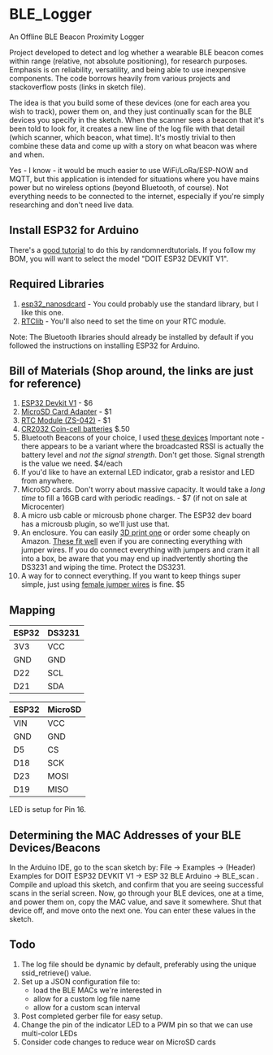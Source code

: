 # BLE_Logger
An Offline BLE Beacon Proximity Logger

Project developed to detect and log whether a wearable BLE beacon comes within range (relative, not absolute positioning), for research purposes. Emphasis is on reliability, versatility, and being able to use inexpensive components. The code borrows heavily from various projects and stackoverflow posts (links in sketch file).   

The idea is that you build some of these devices (one for each area you wish to track), power them on, and they just continually scan for the BLE devices you specify in the sketch. When the scanner sees a beacon that it's been told to look for, it creates a new line of the log file with that detail (which scanner, which beacon, what time). It's mostly trivial to then combine these data and come up with a story on what beacon was where and when. 

Yes - I know - it would be much easier to use WiFi/LoRa/ESP-NOW and MQTT, but this application is intended for situations where you have mains power but no wireless options (beyond Bluetooth, of course). Not everything needs to be connected to the internet, especially if you're simply researching and don't need live data.

## Install ESP32 for Arduino
There's a <a href="https://randomnerdtutorials.com/installing-the-esp32-board-in-arduino-ide-windows-instructions/" target="_blank">good tutorial</a> to do this by randomnerdtutorials. If you follow my BOM, you will want to select the model "DOIT ESP32 DEVKIT V1".

## Required Libraries
1. <a href="https://github.com/nhatuan84/esp32-micro-sdcard" target="_blank">esp32_nanosdcard</a> - You could probably use the standard library, but I like this one.
2. <a href="https://github.com/adafruit/RTClib" target="_blank">RTClib</a> - You'll also need to set the time on your RTC module.

Note: The Bluetooth libraries should already be installed by default if you followed the instructions on installing ESP32 for Arduino.

## Bill of Materials (Shop around, the links are just for reference)
1. <a href="https://www.amazon.com/HiLetgo-ESP-WROOM-32-Development-Microcontroller-Integrated/dp/B0718T232Z" target="_blank">ESP32 Devkit V1</a> - $6
2. <a href="https://www.amazon.com/SenMod-Adapter-Reader-Module-Arduino/dp/B01JYNEX56/ref=sr_1_5?crid=2K6RLKFNAKBL2" target="_blank">MicroSD Card Adapter</a> - $1
3. <a href="https://www.amazon.com/HiLetgo-AT24C32-Arduino-Without-Battery/dp/B00LX3V7F0/ref=sr_1_3" target="_blank">RTC Module (ZS-042)</a> - $1
4. <a href="https://www.amazon.com/Energizer-2032-Battery-CR2032-Lithium/dp/B0042A9UXC/" target="_blank">CR2032 Coin-cell batteries</a> $.50
5. Bluetooth Beacons of your choice, I used <a href="https://www.aliexpress.com/item/32863939944.html?spm=a2g0s.9042311.0.0.27424c4ddpJpHT" target="_blank">these devices</a> Important note - there appears to be a variant where the broadcasted RSSI is actually the battery level and *not the signal strength*. Don't get those. Signal strength is the value we need. $4/each
6. If you'd like to have an external LED indicator, grab a resistor and LED from anywhere. 
7. MicroSD cards. Don't worry about massive capacity. It would take a *long time* to fill a 16GB card with periodic readings. - $7 (if not on sale at Microcenter)
8. A micro usb cable or microusb phone charger. The ESP32 dev board has a microusb plugin, so we'll just use that.
9. An enclosure. You can easily <a href="https://www.thingiverse.com/thing:1264391" target="_blank">3D print one</a> or order some cheaply on Amazon. <a href="https://www.amazon.com/gp/product/B07WCKF6P4/ref=ppx_yo_dt_b_asin_title_o08_s00?ie=UTF8&psc=1" target="_blank">These fit well</a> even if you are connecting everything with jumper wires. If you do connect everything with jumpers and cram it all into a box, be aware that you may end up inadvertently shorting the DS3231 and wiping the time. Protect the DS3231.
10. A way for to connect everything. If you want to keep things super simple, just using <a href="https://www.amazon.com/gp/product/B077N58HFK/ref=ppx_yo_dt_b_asin_title_o01_s00?ie=UTF8&psc=1" target="_blank">female jumper wires</a> is fine. $5

## Mapping

| ESP32 | DS3231 |
|----------|----------|
| 3V3 | VCC |
| GND | GND |
| D22 | SCL |
| D21 | SDA |

| ESP32 | MicroSD |
|----------|----------|
| VIN | VCC |
| GND | GND |
| D5 | CS |
| D18 | SCK |
| D23 | MOSI |
| D19 | MISO |

LED is setup for Pin 16.

## Determining the MAC Addresses of your BLE Devices/Beacons
In the Arduino IDE, go to the scan sketch by: File -> Examples -> (Header) Examples for DOIT ESP32 DEVKIT V1 -> ESP 32 BLE Arduino -> BLE_scan . Compile and upload this sketch, and confirm that you are seeing successful scans in the serial screen. Now, go through your BLE devices, one at a time, and power them on, copy the MAC value, and save it somewhere. Shut that device off, and move onto the next one. You can enter these values in the sketch.

## Todo
1. The log file should be dynamic by default, preferably using the unique ssid_retrieve() value.
2. Set up a JSON configuration file to:
    - load the BLE MACs we're interested in
    - allow for a custom log file name
    - allow for a custom scan interval
3. Post completed gerber file for easy setup. 
4. Change the pin of the indicator LED to a PWM pin so that we can use multi-color LEDs
5. Consider code changes to reduce wear on MicroSD cards
